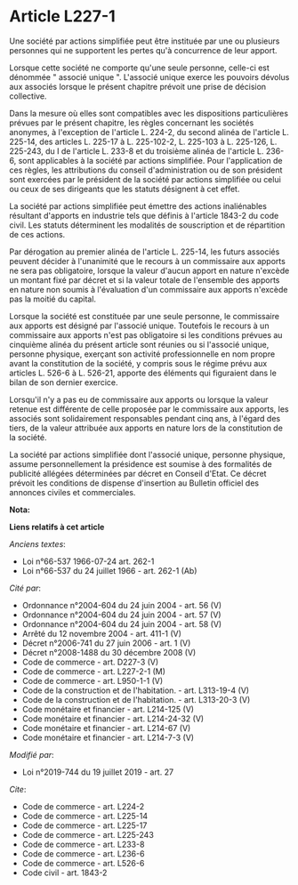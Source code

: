 # Article L227-1

Une société par actions simplifiée peut être instituée par une ou plusieurs personnes qui ne supportent les pertes qu'à
concurrence de leur apport. 

Lorsque cette société ne comporte qu'une seule personne, celle-ci est dénommée " associé unique ". L'associé unique exerce
les pouvoirs dévolus aux associés lorsque le présent chapitre prévoit une prise de décision collective. 

Dans la mesure où elles sont compatibles avec les dispositions particulières prévues par le présent chapitre, les règles
concernant les sociétés anonymes, à l'exception de l'article L. 224-2, du second alinéa de l'article L. 225-14, des articles
L. 225-17 à L. 225-102-2, L. 225-103 à L. 225-126, L. 225-243, du I de l'article L. 233-8 et du troisième alinéa de l'article
L. 236-6, sont applicables à la société par actions simplifiée. Pour l'application de ces règles, les attributions du conseil
d'administration ou de son président sont exercées par le président de la société par actions simplifiée ou celui ou ceux de
ses dirigeants que les statuts désignent à cet effet. 

La société par actions simplifiée peut émettre des actions inaliénables résultant d'apports en industrie tels que définis à
l'article 1843-2 du code civil. Les statuts déterminent les modalités de souscription et de répartition de ces actions. 

Par dérogation au premier alinéa de l'article L. 225-14, les futurs associés peuvent décider à l'unanimité que le recours à
un commissaire aux apports ne sera pas obligatoire, lorsque la valeur d'aucun apport en nature n'excède un montant fixé par
décret et si la valeur totale de l'ensemble des apports en nature non soumis à l'évaluation d'un commissaire aux apports
n'excède pas la moitié du capital. 

Lorsque la société est constituée par une seule personne, le commissaire aux apports est désigné par l'associé unique.
Toutefois le recours à un commissaire aux apports n'est pas obligatoire si les conditions prévues au cinquième alinéa du
présent article sont réunies ou si l'associé unique, personne physique, exerçant son activité professionnelle en nom propre
avant la constitution de la société, y compris sous le régime prévu aux articles L. 526-6 à L. 526-21, apporte des éléments
qui figuraient dans le bilan de son dernier exercice. 

Lorsqu'il n'y a pas eu de commissaire aux apports ou lorsque la valeur retenue est différente de celle proposée par le
commissaire aux apports, les associés sont solidairement responsables pendant cinq ans, à l'égard des tiers, de la valeur
attribuée aux apports en nature lors de la constitution de la société. 

La société par actions simplifiée dont l'associé unique, personne physique, assume personnellement la présidence est soumise
à des formalités de publicité allégées déterminées par décret en Conseil d'Etat. Ce décret prévoit les conditions de dispense
d'insertion au Bulletin officiel des annonces civiles et commerciales.

**Nota:**



**Liens relatifs à cet article**

_Anciens textes_:

  - Loi n°66-537 1966-07-24 art. 262-1
  - Loi n°66-537 du 24 juillet 1966 - art. 262-1 (Ab)

_Cité par_:

  - Ordonnance n°2004-604 du 24 juin 2004 - art. 56 (V)
  - Ordonnance n°2004-604 du 24 juin 2004 - art. 57 (V)
  - Ordonnance n°2004-604 du 24 juin 2004 - art. 58 (V)
  - Arrêté du 12 novembre 2004 - art. 411-1 (V)
  - Décret n°2006-741 du 27 juin 2006 - art. 1 (V)
  - Décret n°2008-1488 du 30 décembre 2008 (V)
  - Code de commerce - art. D227-3 (V)
  - Code de commerce - art. L227-2-1 (M)
  - Code de commerce - art. L950-1-1 (V)
  - Code de la construction et de l'habitation. - art. L313-19-4 (V)
  - Code de la construction et de l'habitation. - art. L313-20-3 (V)
  - Code monétaire et financier - art. L214-125 (V)
  - Code monétaire et financier - art. L214-24-32 (V)
  - Code monétaire et financier - art. L214-67 (V)
  - Code monétaire et financier - art. L214-7-3 (V)

_Modifié par_:

  - Loi n°2019-744 du 19 juillet 2019 - art. 27

_Cite_:

  - Code de commerce - art. L224-2
  - Code de commerce - art. L225-14
  - Code de commerce - art. L225-17
  - Code de commerce - art. L225-243
  - Code de commerce - art. L233-8
  - Code de commerce - art. L236-6
  - Code de commerce - art. L526-6
  - Code civil - art. 1843-2

